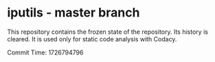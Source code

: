 # iputils - master branch

This repository contains the frozen state of the repository.
Its history is cleared. It is used only for static code
analysis with Codacy.

Commit Time: 1726794796